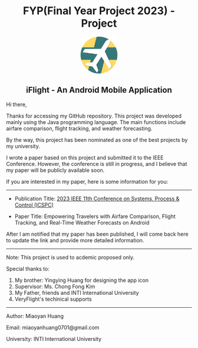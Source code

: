 <h1 align = 'center'> FYP(Final Year Project 2023) - Project </h1>
<div align = 'center'>
    <img src="app/src/main/res/drawable/app_logo.png" width="100" height="100"  alt="App Logo"/>
    <h2 >iFlight - An Android Mobile Application</h2>
</div>

Hi there,

<p>
  Thanks for accessing my GitHub repository. This project was developed mainly using the Java programming language. The main functions include airfare comparison, flight tracking, and weather forecasting.

  By the way, this project has been nominated as one of the best projects by my university.

  I wrote a paper based on this project and submitted it to the IEEE Conference. However, the conference is still in progress, and I believe that my paper will be publicly available soon.

  If you are interested in my paper, here is some information for you:
  ________________________________________________________________________________________________________________________
  * Publication Title: <a href = 'https://ieeexplore.ieee.org/xpl/conhome/1803425/all-proceedings'>2023 IEEE 11th Conference on Systems, Process & Control (ICSPC) </a>
  
  * Paper Title: Empowering Travelers with Airfare Comparison, Flight Tracking, and Real-Time Weather Forecasts on Android

  After I am notified that my paper has been published, I will come back here to update the link and provide more detailed information.
  ________________________________________________________________________________________________________________________

</p>

Note: This project is used to acdemic proposed only.

Special thanks to:
  1. My brother: Yingying Huang for designing the app icon
  2. Supervisor: Ms. Chong Fong Kim
  3. My Father, friends and INTI International University
  4. VeryFlight's techinical supports

-----------------------------
<p>Author: Miaoyan Huang </p>
<p>Email: miaoyanhuang0701@gmail.com</p> <p>University: INTI International University</p>
